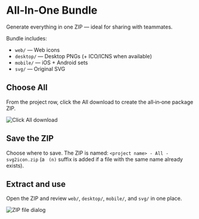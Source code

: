 # All‑In‑One Bundle

Generate everything in one ZIP — ideal for sharing with teammates.

Bundle includes:
- `web/` — Web icons
- `desktop/` — Desktop PNGs (+ ICO/ICNS when available)
- `mobile/` — iOS + Android sets
- `svg/` — Original SVG

## Choose All
From the project row, click the All download to create the all‑in‑one package ZIP.

![Click All download](images/generating-icons/all-in-one/view_all_download_view1.png)

## Save the ZIP
Choose where to save. The ZIP is named:
`<project name> - All - svg2icon.zip` (a ` (n)` suffix is added if a file with the same name already exists).

## Extract and use
Open the ZIP and review `web/`, `desktop/`, `mobile/`, and `svg/` in one place.

![ZIP file dialog](images/generating-icons/all-in-one/zipfile_view2.png)
